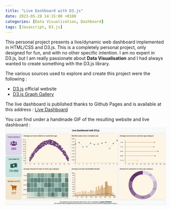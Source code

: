 ```yaml
---
title: "Live Dashboard with D3.js"
date: 2023-05-28 14:15:00 +0100
categories: [Data Visualization, Dashboard]
tags: [Javascript, D3.js]
---
```


This personal project presents a live/dynamic web dashboard implemented in HTML/CSS and D3.js. This is a completely personal project, only designed for fun, and with no other specific intention. I am no expert in D3.js, but I am really passionate about **Data Visualisation** and I had always wanted to create something with the D3.js library.

The various sources used to explore and create this project were the following :
- [D3.js](https://d3js.org/) official website
- [D3.js Graph Gallery](https://d3-graph-gallery.com/)

The live dashboard is published thanks to Github Pages and is available at this address :
[Live Dashboard](https://quentinvincenot.github.io/live-dashboard-d3js/)

You can find under a handmade GIF of the resulting website and live dashboard :
![Live Dashboard demo GIF](assets/2023-05-28-Live-dashboard-D3js/live-dashboard-d3js.gif)

